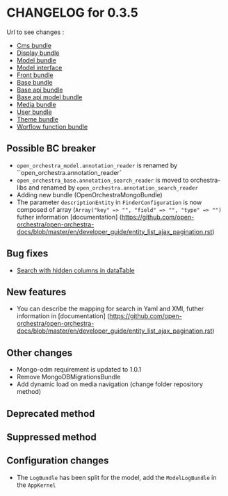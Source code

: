 # CHANGELOG for 0.3.5

Url to see changes : 

 - [Cms bundle](https://github.com/open-orchestra/open-orchestra-cms-bundle/compare/v0.3.4...v0.3.5)
 - [Display bundle](https://github.com/open-orchestra/open-orchestra-display-bundle/compare/v0.3.4...v0.3.5)
 - [Model bundle](https://github.com/open-orchestra/open-orchestra-model-bundle/compare/v0.3.4...v0.3.5)
 - [Model interface](https://github.com/open-orchestra/open-orchestra-model-interface/compare/v0.3.4...v0.3.5)
 - [Front bundle](https://github.com/open-orchestra/open-orchestra-front-bundle/compare/v0.3.4...v0.3.5)
 - [Base bundle](https://github.com/open-orchestra/open-orchestra-base-bundle/compare/v0.3.4...v0.3.5)
 - [Base api bundle](https://github.com/open-orchestra/open-orchestra-base-api-bundle/compare/v0.3.4...v0.3.5)
 - [Base api model bundle](https://github.com/open-orchestra/open-orchestra-base-api-mongo-model-bundle/compare/v0.3.4...v0.3.5)
 - [Media bundle](https://github.com/open-orchestra/open-orchestra-media-bundle/compare/v0.3.4...v0.3.5)
 - [User bundle](https://github.com/open-orchestra/open-orchestra-user-bundle/compare/v0.3.4...v0.3.5)
 - [Theme bundle](https://github.com/open-orchestra/open-orchestra-theme-bundle/compare/v0.3.4...v0.3.5)
 - [Worflow function bundle](https://github.com/open-orchestra/open-orchestra-worflow-function-bundle/compare/v0.3.4...v0.3.5)

## Possible BC breaker

 - ``open_orchestra_model.annotation_reader`` is renamed by ``open_orchestra.annotation_reader`
 - ``open_orchestra_base.annotation_search_reader`` is moved to orchestra-libs and renamed by ``open_orchestra.annotation_search_reader``
 - Adding new bundle (OpenOrchestraMongoBundle)
 - The parameter ``descriptionEntity`` in ``FinderConfiguration`` is now composed of array (``Array("key" => "", "field" => "", "type" => "")`` futher information [documentation] (https://github.com/open-orchestra/open-orchestra-docs/blob/master/en/developer_guide/entity_list_ajax_pagination.rst)

## Bug fixes

- [Search with hidden columns in dataTable](https://trello.com/c/LrDN9srA/1285-1-etq-ubo-je-peux-faire-une-recherche-sur-la-bonne-colonne-dans-le-datatable-lorsque-qu-une-colonne-est-cache)

## New features

- You can describe the mapping for search in Yaml and XMl, futher information in [documentation] (https://github.com/open-orchestra/open-orchestra-docs/blob/master/en/developer_guide/entity_list_ajax_pagination.rst) 

## Other changes

 - Mongo-odm requirement is updated to 1.0.1
 - Remove MongoDBMigrationsBundle
 - Add dynamic load on media navigation (change folder repository method)
 
## Deprecated method

## Suppressed method

## Configuration changes

 - The `LogBundle` has been split for the model, add the `ModelLogBundle` in the `AppKernel`
